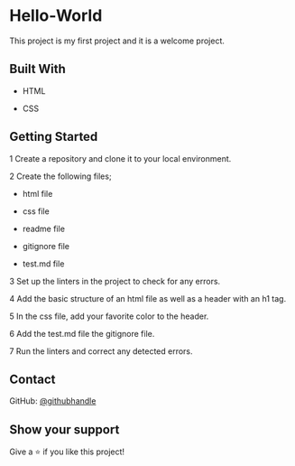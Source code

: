 # Hello-World

This project is my first project and it is a welcome project.

## Built With

* HTML

* CSS

## Getting Started

1 Create a repository and clone it to your local environment.

2 Create the following files;

* html file

* css file

* readme file

* gitignore file

* test.md file

3 Set up the linters in the project to check for any errors.

4 Add the basic structure of an html file as well as a header with an h1 tag.

5 In the css file, add your favorite color to the header.

6 Add the test.md file the gitignore file.

7 Run the linters and correct any detected errors.

## Contact

GitHub: [@githubhandle](https://github.com/kemigabocatherine)

## Show your support

Give a :star: if you like this project!
